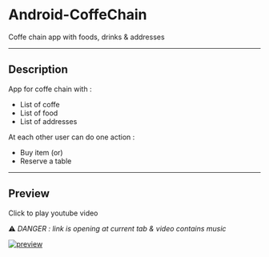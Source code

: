 # Android-CoffeChain

Coffe chain app with foods, drinks &amp; addresses

----

## Description

App for coffe chain with :

- List of coffe
- List of food
- List of addresses

At each other user can do one action : 

- Buy item (or)
- Reserve a table

----

## Preview

Click to play youtube video

⚠️ _DANGER : link is opening at current tab & video contains music_

[![preview](http://img.youtube.com/vi/3p9TaTaHV4Q/0.jpg)](http://www.youtube.com/watch?v=3p9TaTaHV4Q "https://raw.githubusercontent.com/andybeardness/Android-CoffeChain/main/imgs/preview.jpg")

